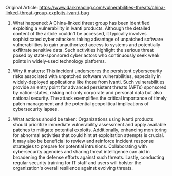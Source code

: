 Original Article: https://www.darkreading.com/vulnerabilities-threats/china-linked-threat-group-exploits-ivanti-bug

1) What happened: A China-linked threat group has been identified exploiting a vulnerability in Ivanti products. Although the detailed content of the article couldn't be accessed, it typically involves sophisticated cyber attackers taking advantage of unpatched software vulnerabilities to gain unauthorized access to systems and potentially exfiltrate sensitive data. Such activities highlight the serious threat posed by state-sponsored cyber actors who continuously seek weak points in widely-used technology platforms.

2) Why it matters: This incident underscores the persistent cybersecurity risks associated with unpatched software vulnerabilities, especially in widely-deployed applications like those from Ivanti. Such vulnerabilities provide an entry point for advanced persistent threats (APTs) sponsored by nation-states, risking not only corporate and personal data but also national security. The attack exemplifies the critical importance of timely patch management and the potential geopolitical implications of cybersecurity lapses.

3) What actions should be taken: Organizations using Ivanti products should prioritize immediate vulnerability assessment and apply available patches to mitigate potential exploits. Additionally, enhancing monitoring for abnormal activities that could hint at exploitation attempts is crucial. It may also be beneficial to review and reinforce incident response strategies to prepare for potential intrusions. Collaborating with cybersecurity agencies and sharing threat intelligence can aid in broadening the defense efforts against such threats. Lastly, conducting regular security training for IT staff and users will bolster the organization's overall resilience against evolving threats.